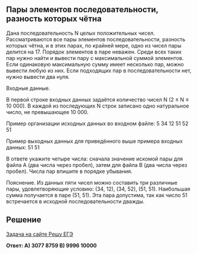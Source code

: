 ## Пары элементов последовательности, разность которых чётна

Дана последовательность N целых положительных чисел. Рассматриваются все пары элементов последовательности, разность которых чётна, и в этих парах, по крайней мере, одно из чисел пары делится на 17. Порядок элементов в паре неважен. Среди всех таких пар нужно найти и вывести пару с максимальной суммой элементов. Если одинаковую максимальную сумму имеет несколько пар, можно вывести любую из них. Если подходящих пар в последовательности нет, нужно вывести два нуля.

Входные данные.

В первой строке входных данных задаётся количество чисел N (2 ≤ N ≤ 10 000). В каждой из последующих N строк записано одно натуральное число, не превышающее 10 000.

Пример организации исходных данных во входном файле:
5
34
12
51
52
51

Пример выходных данных для приведённого выше примера входных данных: 51 51

В ответе укажите четыре числа: сначала значение искомой пары для файла А (два числа через пробел), затем для файла B (два числа через пробел). Числа пар впишите в порядке убывания.

Пояснение. Из данных пяти чисел можно составить три различные пары, удовлетворяющие условию: (34, 12), (34, 52), (51, 51). Наибольшая сумма получается в паре (51, 51). Эта пара допустима, так как число 51 встречается в исходной последовательности дважды.

## Решение

[Задача на сайте Решу ЕГЭ](https://inf-ege.sdamgia.ru/problem?id=27991)

**Ответ: A) 3077 8759 B) 9996 10000**